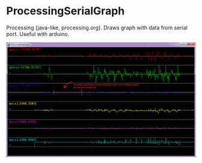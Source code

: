ProcessingSerialGraph
=====================

Processing (java-like, processing.org). Draws graph with data from serial port. Useful with arduino.

![Draws graph with data from serial port](/specialDelayInArduinoSketch.png)